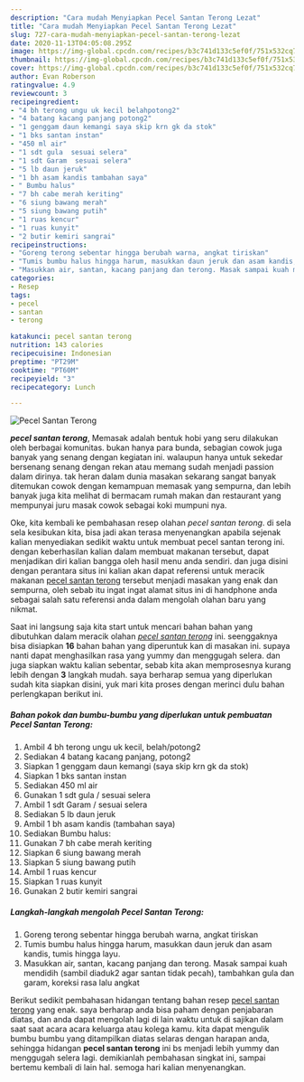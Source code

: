 ```yaml
---
description: "Cara mudah Menyiapkan Pecel Santan Terong Lezat"
title: "Cara mudah Menyiapkan Pecel Santan Terong Lezat"
slug: 727-cara-mudah-menyiapkan-pecel-santan-terong-lezat
date: 2020-11-13T04:05:08.295Z
image: https://img-global.cpcdn.com/recipes/b3c741d133c5ef0f/751x532cq70/pecel-santan-terong-foto-resep-utama.jpg
thumbnail: https://img-global.cpcdn.com/recipes/b3c741d133c5ef0f/751x532cq70/pecel-santan-terong-foto-resep-utama.jpg
cover: https://img-global.cpcdn.com/recipes/b3c741d133c5ef0f/751x532cq70/pecel-santan-terong-foto-resep-utama.jpg
author: Evan Roberson
ratingvalue: 4.9
reviewcount: 3
recipeingredient:
- "4 bh terong ungu uk kecil belahpotong2"
- "4 batang kacang panjang potong2"
- "1 genggam daun kemangi saya skip krn gk da stok"
- "1 bks santan instan"
- "450 ml air"
- "1 sdt gula  sesuai selera"
- "1 sdt Garam  sesuai selera"
- "5 lb daun jeruk"
- "1 bh asam kandis tambahan saya"
- " Bumbu halus"
- "7 bh cabe merah keriting"
- "6 siung bawang merah"
- "5 siung bawang putih"
- "1 ruas kencur"
- "1 ruas kunyit"
- "2 butir kemiri sangrai"
recipeinstructions:
- "Goreng terong sebentar hingga berubah warna, angkat tiriskan"
- "Tumis bumbu halus hingga harum, masukkan daun jeruk dan asam kandis, tumis hingga layu."
- "Masukkan air, santan, kacang panjang dan terong. Masak sampai kuah mendidih (sambil diaduk2 agar santan tidak pecah), tambahkan gula dan garam, koreksi rasa lalu angkat"
categories:
- Resep
tags:
- pecel
- santan
- terong

katakunci: pecel santan terong 
nutrition: 143 calories
recipecuisine: Indonesian
preptime: "PT29M"
cooktime: "PT60M"
recipeyield: "3"
recipecategory: Lunch

---
```



![Pecel Santan Terong](https://img-global.cpcdn.com/recipes/b3c741d133c5ef0f/751x532cq70/pecel-santan-terong-foto-resep-utama.jpg)

<b><i>pecel santan terong</i></b>, Memasak adalah bentuk hobi yang seru dilakukan oleh berbagai komunitas. bukan hanya para bunda, sebagian cowok juga banyak yang senang dengan kegiatan ini. walaupun hanya untuk sekedar bersenang senang dengan rekan atau memang sudah menjadi passion dalam dirinya. tak heran dalam dunia masakan sekarang sangat banyak ditemukan cowok dengan kemampuan memasak yang sempurna, dan lebih banyak juga kita melihat di bermacam rumah makan dan restaurant yang mempunyai juru masak cowok sebagai koki mumpuni nya.

Oke, kita kembali ke pembahasan resep olahan <i>pecel santan terong</i>. di sela sela kesibukan kita, bisa jadi akan terasa menyenangkan apabila sejenak kalian menyediakan sedikit waktu untuk membuat pecel santan terong ini. dengan keberhasilan kalian dalam membuat makanan tersebut, dapat menjadikan diri kalian bangga oleh hasil menu anda sendiri. dan juga disini dengan perantara situs ini kalian akan dapat referensi untuk meracik makanan <u>pecel santan terong</u> tersebut menjadi masakan yang enak dan sempurna, oleh sebab itu ingat ingat alamat situs ini di handphone anda sebagai salah satu referensi anda dalam mengolah olahan baru yang nikmat.




Saat ini langsung saja kita start untuk mencari bahan bahan yang dibutuhkan dalam meracik olahan <u><i>pecel santan terong</i></u> ini. seenggaknya bisa disiapkan <b>16</b> bahan bahan yang diperuntuk kan di masakan ini. supaya nanti dapat menghasilkan rasa yang yummy dan menggugah selera. dan juga siapkan waktu kalian sebentar, sebab kita akan memprosesnya kurang lebih dengan <b>3</b> langkah mudah. saya berharap semua yang diperlukan sudah kita siapkan disini, yuk mari kita proses dengan merinci dulu bahan perlengkapan berikut ini.

<!--inarticleads1-->

##### Bahan pokok dan bumbu-bumbu yang diperlukan untuk pembuatan Pecel Santan Terong:

1. Ambil 4 bh terong ungu uk kecil, belah/potong2
1. Sediakan 4 batang kacang panjang, potong2
1. Siapkan 1 genggam daun kemangi (saya skip krn gk da stok)
1. Siapkan 1 bks santan instan
1. Sediakan 450 ml air
1. Gunakan 1 sdt gula / sesuai selera
1. Ambil 1 sdt Garam / sesuai selera
1. Sediakan 5 lb daun jeruk
1. Ambil 1 bh asam kandis (tambahan saya)
1. Sediakan  Bumbu halus:
1. Gunakan 7 bh cabe merah keriting
1. Siapkan 6 siung bawang merah
1. Siapkan 5 siung bawang putih
1. Ambil 1 ruas kencur
1. Siapkan 1 ruas kunyit
1. Gunakan 2 butir kemiri sangrai




<!--inarticleads2-->

##### Langkah-langkah mengolah Pecel Santan Terong:

1. Goreng terong sebentar hingga berubah warna, angkat tiriskan
1. Tumis bumbu halus hingga harum, masukkan daun jeruk dan asam kandis, tumis hingga layu.
1. Masukkan air, santan, kacang panjang dan terong. Masak sampai kuah mendidih (sambil diaduk2 agar santan tidak pecah), tambahkan gula dan garam, koreksi rasa lalu angkat




Berikut sedikit pembahasan hidangan tentang bahan resep <u>pecel santan terong</u> yang enak. saya berharap anda bisa paham dengan penjabaran diatas, dan anda dapat mengolah lagi di lain waktu untuk di sajikan dalam saat saat acara acara keluarga atau kolega kamu. kita dapat mengulik bumbu bumbu yang ditampilkan diatas selaras dengan harapan anda, sehingga hidangan <b>pecel santan terong</b> ini bs menjadi lebih yummy dan menggugah selera lagi. demikianlah pembahasan singkat ini, sampai bertemu kembali di lain hal. semoga hari kalian menyenangkan.

